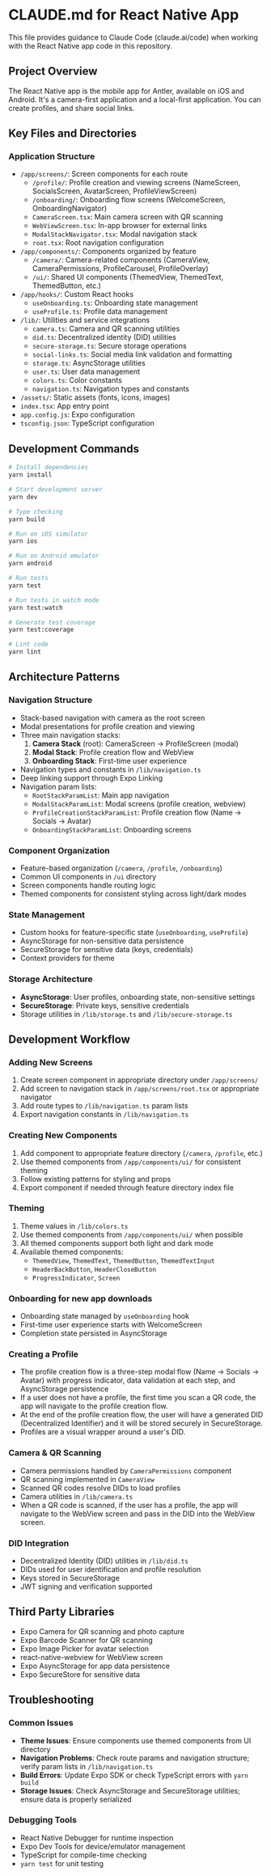 # CLAUDE.md for React Native App

This file provides guidance to Claude Code (claude.ai/code) when working with the React Native app code in this repository.

## Project Overview

The React Native app is the mobile app for Antler, available on iOS and Android. It's a camera-first application and a local-first application. You can create profiles, and share social links.

## Key Files and Directories

### Application Structure
- `/app/screens/`: Screen components for each route
  - `/profile/`: Profile creation and viewing screens (NameScreen, SocialsScreen, AvatarScreen, ProfileViewScreen)
  - `/onboarding/`: Onboarding flow screens (WelcomeScreen, OnboardingNavigator)
  - `CameraScreen.tsx`: Main camera screen with QR scanning
  - `WebViewScreen.tsx`: In-app browser for external links
  - `ModalStackNavigator.tsx`: Modal navigation stack
  - `root.tsx`: Root navigation configuration
- `/app/components/`: Components organized by feature
  - `/camera/`: Camera-related components (CameraView, CameraPermissions, ProfileCarousel, ProfileOverlay)
  - `/ui/`: Shared UI components (ThemedView, ThemedText, ThemedButton, etc.)
- `/app/hooks/`: Custom React hooks
  - `useOnboarding.ts`: Onboarding state management
  - `useProfile.ts`: Profile data management
- `/lib/`: Utilities and service integrations
  - `camera.ts`: Camera and QR scanning utilities
  - `did.ts`: Decentralized identity (DID) utilities
  - `secure-storage.ts`: Secure storage operations
  - `social-links.ts`: Social media link validation and formatting
  - `storage.ts`: AsyncStorage utilities
  - `user.ts`: User data management
  - `colors.ts`: Color constants
  - `navigation.ts`: Navigation types and constants
- `/assets/`: Static assets (fonts, icons, images)
- `index.tsx`: App entry point
- `app.config.js`: Expo configuration
- `tsconfig.json`: TypeScript configuration

## Development Commands

```bash
# Install dependencies
yarn install

# Start development server
yarn dev

# Type checking
yarn build

# Run on iOS simulator
yarn ios

# Run on Android emulator
yarn android

# Run tests
yarn test

# Run tests in watch mode
yarn test:watch

# Generate test coverage
yarn test:coverage

# Lint code
yarn lint
```

## Architecture Patterns

### Navigation Structure
- Stack-based navigation with camera as the root screen
- Modal presentations for profile creation and viewing
- Three main navigation stacks:
  1. **Camera Stack** (root): CameraScreen → ProfileScreen (modal)
  2. **Modal Stack**: Profile creation flow and WebView
  3. **Onboarding Stack**: First-time user experience
- Navigation types and constants in `/lib/navigation.ts`
- Deep linking support through Expo Linking
- Navigation param lists:
  - `RootStackParamList`: Main app navigation
  - `ModalStackParamList`: Modal screens (profile creation, webview)
  - `ProfileCreationStackParamList`: Profile creation flow (Name → Socials → Avatar)
  - `OnboardingStackParamList`: Onboarding screens

### Component Organization
- Feature-based organization (`/camera`, `/profile`, `/onboarding`)
- Common UI components in `/ui` directory
- Screen components handle routing logic
- Themed components for consistent styling across light/dark modes

### State Management
- Custom hooks for feature-specific state (`useOnboarding`, `useProfile`)
- AsyncStorage for non-sensitive data persistence
- SecureStorage for sensitive data (keys, credentials)
- Context providers for theme

### Storage Architecture
- **AsyncStorage**: User profiles, onboarding state, non-sensitive settings
- **SecureStorage**: Private keys, sensitive credentials
- Storage utilities in `/lib/storage.ts` and `/lib/secure-storage.ts`

## Development Workflow

### Adding New Screens
1. Create screen component in appropriate directory under `/app/screens/`
2. Add screen to navigation stack in `/app/screens/root.tsx` or appropriate navigator
3. Add route types to `/lib/navigation.ts` param lists
4. Export navigation constants in `/lib/navigation.ts`

### Creating New Components
1. Add component to appropriate feature directory (`/camera`, `/profile`, etc.)
2. Use themed components from `/app/components/ui/` for consistent theming
3. Follow existing patterns for styling and props
4. Export component if needed through feature directory index file

### Theming
1. Theme values in `/lib/colors.ts`
2. Use themed components from `/app/components/ui/` when possible
3. All themed components support both light and dark mode
4. Available themed components:
   - `ThemedView`, `ThemedText`, `ThemedButton`, `ThemedTextInput`
   - `HeaderBackButton`, `HeaderCloseButton`
   - `ProgressIndicator`, `Screen`

### Onboarding for new app downloads
- Onboarding state managed by `useOnboarding` hook
- First-time user experience starts with WelcomeScreen
- Completion state persisted in AsyncStorage

### Creating a Profile
- The profile creation flow is a three-step modal flow (Name → Socials → Avatar) with progress indicator, data validation at each step, and AsyncStorage persistence
- If a user does not have a profile, the first time you scan a QR code, the app will navigate to the profile creation flow.
- At the end of the profile creation flow, the user will have a generated DID (Decentralized Identifier) and it will be stored securely in SecureStorage.
- Profiles are a visual wrapper around a user's DID.

### Camera & QR Scanning
- Camera permissions handled by `CameraPermissions` component
- QR scanning implemented in `CameraView`
- Scanned QR codes resolve DIDs to load profiles
- Camera utilities in `/lib/camera.ts`
- When a QR code is scanned, if the user has a profile, the app will navigate to the WebView screen and pass in the DID into the WebView screen.

### DID Integration
- Decentralized Identity (DID) utilities in `/lib/did.ts`
- DIDs used for user identification and profile resolution
- Keys stored in SecureStorage
- JWT signing and verification supported

## Third Party Libraries
- Expo Camera for QR scanning and photo capture
- Expo Barcode Scanner for QR scanning
- Expo Image Picker for avatar selection
- react-native-webview for WebView screen
- Expo AsyncStorage for app data persistence
- Expo SecureStore for sensitive data

## Troubleshooting

### Common Issues
- **Theme Issues**: Ensure components use themed components from UI directory
- **Navigation Problems**: Check route params and navigation structure; verify param lists in `/lib/navigation.ts`
- **Build Errors**: Update Expo SDK or check TypeScript errors with `yarn build`
- **Storage Issues**: Check AsyncStorage and SecureStorage utilities; ensure data is properly serialized

### Debugging Tools
- React Native Debugger for runtime inspection
- Expo Dev Tools for device/emulator management
- TypeScript for compile-time checking
- `yarn test` for unit testing